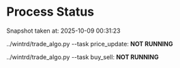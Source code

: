 # Process Status

Snapshot taken at: 2025-10-09 00:31:23

../wintrd/trade_algo.py --task price_update: **NOT RUNNING**

../wintrd/trade_algo.py --task buy_sell: **NOT RUNNING**

